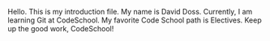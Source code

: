 Hello. This is my introduction file.
My name is David Doss.
Currently, I am learning Git at CodeSchool.
My favorite Code School path is Electives.
Keep up the good work, CodeSchool!

